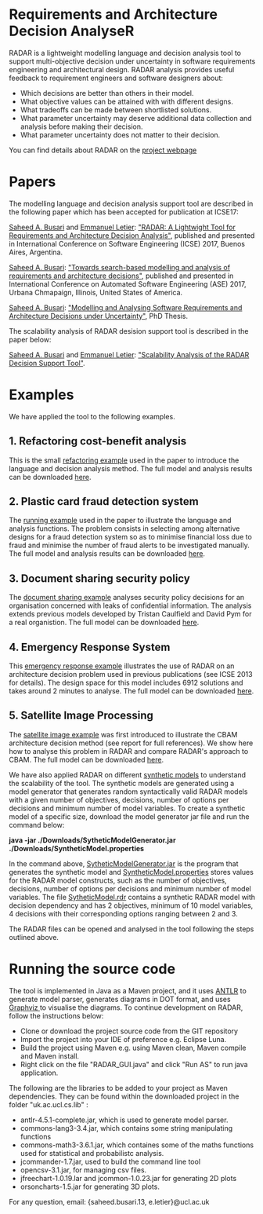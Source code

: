 # Requirements and Architecture Decision AnalyseR

RADAR is a lightweight modelling language and decision analysis tool to support multi-objective decision under uncertainty in software requirements engineering and architectural design. RADAR analysis provides  useful feedback to requirement engineers and software designers about:

  - Which decisions are better than others in their model.
  - What objective values can be attained with with different designs.
  - What tradeoffs can be made between shortlisted solutions.
  - What parameter uncertainty may deserve additional data collection and analysis before making their decision.
  - What parameter uncertainty does not matter to their decision.

You can find details about RADAR on the [project webpage](https://ucl-badass.github.io/radar/)

# Papers

The modelling language and decision analysis support tool are described in the following paper which has been accepted for publication at ICSE17:

[Saheed A. Busari](https://scholar.google.co.uk/citations?user=QDyD0qAAAAAJ&hl=en&oi=ao) and [Emmanuel Letier](http://letier.cs.ucl.ac.uk/): ["RADAR: A Lightwight Tool for Requirements and Architecture Decision Analysis"](http://www0.cs.ucl.ac.uk/staff/S.Busari/RADAR/radar_icse17.pdf), published and presented in International Conference on Software Engineering (ICSE) 2017, Buenos Aires, Argentina.

[Saheed A. Busari](https://scholar.google.co.uk/citations?user=QDyD0qAAAAAJ&hl=en&oi=ao): ["Towards search-based modelling and analysis of requirements and architecture decisions"](https://ieeexplore.ieee.org/abstract/document/8115725), published and presented in International Conference on Automated Software Engineering (ASE) 2017, Urbana Chmapaign, Illinois, United States of America.

[Saheed A. Busari](https://scholar.google.co.uk/citations?user=QDyD0qAAAAAJ&hl=en&oi=ao): ["Modelling and Analysing Software Requirements and Architecture Decisions under Uncertainty"](http://discovery.ucl.ac.uk/10067421/1/Sab_Thesis_Accepted_070219.pdf), PhD Thesis.

The scalability analysis of RADAR desision support tool is described in the paper below:

[Saheed A. Busari](https://scholar.google.co.uk/citations?user=QDyD0qAAAAAJ&hl=en&oi=ao) and [Emmanuel Letier](http://letier.cs.ucl.ac.uk/): ["Scalability Analysis of the RADAR Decision Support Tool"](https://arxiv.org/pdf/1702.02977.pdf).


<!---
# Downloads

The RADAR tool is available and can be downloaded [here](http://www0.cs.ucl.ac.uk/staff/S.Busari/RADAR/RADARUI.zip), and all model examples used in the paper can be downloaded [here](http://www0.cs.ucl.ac.uk/staff/S.Busari/RADAR/ModelExamples.zip).

We have also made the [source code](https://github.com/sbusari/RADAR) of the tool available in GitHub. The tool is implemented in Java and uses [ANTLR](http://www.antlr.org/) to generate model parser, generates diagrams in [DOT format](http://www.graphviz.org/Documentation/dotguide.pdf), and uses [Graphviz](http://graphviz.org/) (also available in [browser](http://webgraphviz.com/)) to visualise the diagrams.


# How to use RADAR

RADAR is a self-contained jar file. Simply download the file to your computer and double click to launch the application (needs JRE 1.7 or later versions). Once the application is launched successfully, a window appears with three panels as shown in figure 1:

  - **Editor**  where modellers can write decision models and also load existing models for editing.
  - **Analysis Result** where the results of the optimisation and information value analysis are displayed.
  - **Analysis Settings** for specifying parameters for model analysis and the path where Graphviz is installed to enable visualisation of the variable AND/OR graph and decision dependency graph. Examples of these parameters needed to be specified for analysis includes: 
    - The number of simulation (mandatory), output directory where model analysis results are stored (optional). 
    - The information value objective for computing the expected value of total and partial perfect information (evtpi and evppi).
    - The sub-graph variable for restricting the AND/OR graph for a single varibale.
  - **Console** for displaying information about  the optimisation analysis.
  
To analyse an existing RADAR model, the following steps can be followed:

1. Open the RADAR file (we recommend starting with the first example below i.e. refactoring cost-benefit analysis) by simply clicking on the file menu and then click open to load the existing model on the model board as shown in figure 1. if successful, you will see the model displayed in the model board. At this point, users can edit the model and save changes by clicking on save under the file menu.
2. Go to the Action menu and click parse model to check that the specified model conforms to RADAR syntaxes defined in the paper. If not, an error message is displayed. If successful, you will be prompted to either continue with analysing the model or you could decide to further review the model and later analyse the model by clicking analyse model under the Action menu. Note that before parsing the model, you will be required to specify the output directory, which stores model analysis results.
3. If you click continue with model analysis, RADAR analyses the model as described in the paper, and the analysis results, such as the optimisation analysis, Pareto front (if checkbox is enabled) and information value analysis (if the information value objective is specified), are displayed in another window as shown in figure 2.

RADAR also saves the following model outputs in the specified output directory:

- The model analysis results in .csv and .out extensions.
- The AND/OR variable dependency graph (which helps to communicate and validate traceability links between technical software characteristics) and decisions dependency graph (which helps to visualise the dependencies between decisions and options, and also to view a potentially large design space in terms of a smaller set of decisions and options). These graphs are saved in DOT format and can be viewed using Graphviz (also available in browser).
- The Pareto front plot (in .PNG format) which is the set of optimal solutions that show the trade-offs between the multiple and conflicting objectives.

To analyse your own model, simply follow the same steps after having edited your model in the tool or using an external text editor.


--->

# Examples

We have applied the tool to the following examples.

## 1. Refactoring cost-benefit analysis

This is the small [refactoring example](https://ucl-badass.github.io/radar/) used in the paper to introduce the language and decision analysis method. The full model and analysis results can be downloaded [here](http://www0.cs.ucl.ac.uk/staff/S.Busari/RADAR/CBA.rdr).

## 2. Plastic card fraud detection system

The [running example](http://www0.cs.ucl.ac.uk/staff/S.Busari/RADAR/fds_report.html) used in the paper to illustrate the language and analysis functions. The problem consists in selecting among alternative designs for a fraud detection system so as to minimise financial loss due to fraud and minimise the number of fraud alerts to be investigated manually. The full model and analysis results can be downloaded [here](http://www0.cs.ucl.ac.uk/staff/S.Busari/RADAR/FDM.rdr).

## 3. Document sharing security policy

The [document sharing example](http://www0.cs.ucl.ac.uk/staff/S.Busari/RADAR/bspdm_report.html) analyses  security policy decisions for an organisation concerned with leaks of confidential information. The analysis extends previous models developed by Tristan Caulfield and David Pym for a real organistion. The full model can be downloaded [here](http://www0.cs.ucl.ac.uk/staff/S.Busari/RADAR/BSPDM.rdr ).

## 4. Emergency Response System

This  [emergency response example](http://www0.cs.ucl.ac.uk/staff/S.Busari/RADAR/sas_report.html ) illustrates the use of RADAR on an architecture decision problem used in previous publications (see ICSE 2013 for details). The design space for this model includes 6912 solutions and takes around 2 minutes to analyse.  The full model can be downloaded [here](http://www0.cs.ucl.ac.uk/staff/S.Busari/RADAR/SAS.rdr).

## 5. Satellite Image Processing

The [satellite image example](http://www0.cs.ucl.ac.uk/staff/S.Busari/RADAR/ecs_report.html) was first introduced to illustrate the CBAM architecture decision method (see report for full references). We show here how to analyse this problem in RADAR and compare RADAR's approach to CBAM. The full model can be downloaded [here](http://www0.cs.ucl.ac.uk/staff/S.Busari/RADAR/ECS.rdr).

We have also applied RADAR on different [synthetic models](http://www0.cs.ucl.ac.uk/staff/S.Busari/RADAR/SyntheticModels.zip) to understand the scalability of the tool. The synthetic models are generated using a model generator that generates random syntactically valid RADAR models with a given number of objectives, decisions, number of options per decisions and minimum number of model variables. To create a synthetic model of a specific size, download the model generator jar file and run the command below:

**java -jar ./Downloads/SytheticModelGenerator.jar ./Downloads/SyntheticModel.properties**

In the command above, [SytheticModelGenerator.jar](http://www0.cs.ucl.ac.uk/staff/S.Busari/RADAR/SyntheticModelGenerator.jar) is the program that generates the synthetic model and [SyntheticModel.properties](http://www0.cs.ucl.ac.uk/staff/S.Busari/RADAR/SyntheticModel.properties) stores values for the RADAR model constructs, such as the number of objectives, decisions, number of options per decisions and minimum number of model variables. The file [SytheticModel.rdr](SyntheticModel.rdr) contains a synthetic RADAR model with decision dependency and has 2 objectives, minimum of 10 model variables, 4 decisions with their corresponding options ranging between 2 and 3.

The RADAR files can be opened and analysed in the tool following the steps outlined above.


# Running the source code
The tool is implemented in Java as a Maven project, and it uses [ANTLR](http://www.antlr.org/) to generate model parser, generates diagrams in DOT format, and uses [Graphviz ](http://graphviz.org/)  to visualise the diagrams. To continue development on RADAR, follow the instructions below:

  - Clone or download the project source code from the GIT repository
  - Import the project into your IDE of preference e.g. Eclipse Luna.
  - Build the project using Maven e.g. using Maven clean, Maven compile and Maven install. 
  - Right click on the file "RADAR_GUI.java" and click "Run AS" to run java application.
  
The following are the libraries to be added to your project as Maven dependencies. They can be found within the downloaded project in the folder "uk.ac.ucl.cs.lib" :
  - antlr-4.5.1-complete.jar, which is used to generate model parser. 
  - commons-lang3-3.4.jar, which contains some string manipulating functions
  - commons-math3-3.6.1.jar, which containes some of the maths functions used for statistical and probabilistc analysis.
  - jcommander-1.7.jar, used to build the command line tool
  - opencsv-3.1.jar, for managing  csv files.
  - jfreechart-1.0.19.lar and jcommon-1.0.23.jar for generating 2D plots 
  - orsoncharts-1.5.jar for generating 3D plots.

For any question, email: {saheed.busari.13, e.letier}@ucl.ac.uk

